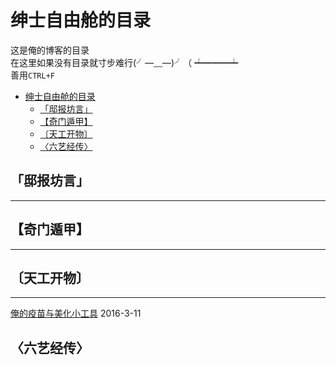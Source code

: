 <h1 id="绅士自由舱的目录">绅士自由舱的目录</h1>

<p>这是俺的博客的目录 <br>
在这里如果没有目录就寸步难行(╯—﹏—)╯（ ┷━━━┷  <br>
善用<code>CTRL+F</code></p>

<p><div class="toc">
<ul>
<li><a href="#绅士自由舱的目录">绅士自由舱的目录</a><ul>
<li><a href="#邸报坊言">「邸报坊言」</a></li>
<li><a href="#奇门遁甲">【奇门遁甲】</a></li>
<li><a href="#天工开物">〔天工开物〕</a></li>
<li><a href="#六艺经传">〈六艺经传〉</a></li>
</ul>
</li>
</ul>
</div>
</p>



<h2 id="邸报坊言">「邸报坊言」</h2>

<hr>



<h2 id="奇门遁甲">【奇门遁甲】</h2>

<hr>



<h2 id="天工开物">〔天工开物〕</h2>

<hr>

<p><a href="https://github.com/th00/GentleLib/blob/master/vaccine.html">俺的疫苗与美化小工具</a> 2016-3-11</p>

<h2 id="六艺经传">〈六艺经传〉</h2>
